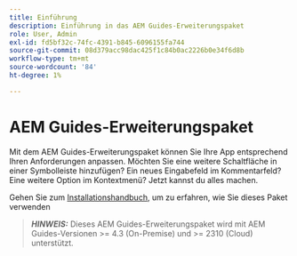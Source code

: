 ```yaml
---
title: Einführung
description: Einführung in das AEM Guides-Erweiterungspaket
role: User, Admin
exl-id: fd5bf32c-74fc-4391-b845-6096155fa744
source-git-commit: 08d379acc98dac425f1c84b0ac2226b0e34f6d8b
workflow-type: tm+mt
source-wordcount: '84'
ht-degree: 1%

---
```


# AEM Guides-Erweiterungspaket

Mit dem AEM Guides-Erweiterungspaket können Sie Ihre App entsprechend Ihren Anforderungen anpassen. Möchten Sie eine weitere Schaltfläche in einer Symbolleiste hinzufügen? Ein neues Eingabefeld im Kommentarfeld? Eine weitere Option im Kontextmenü? Jetzt kannst du alles machen.

Gehen Sie zum [Installationshandbuch](./integrating-customisations.md), um zu erfahren, wie Sie dieses Paket verwenden

> **_HINWEIS:_** Dieses AEM Guides-Erweiterungspaket wird mit AEM Guides-Versionen >= 4.3 (On-Premise) und >= 2310 (Cloud) unterstützt.
